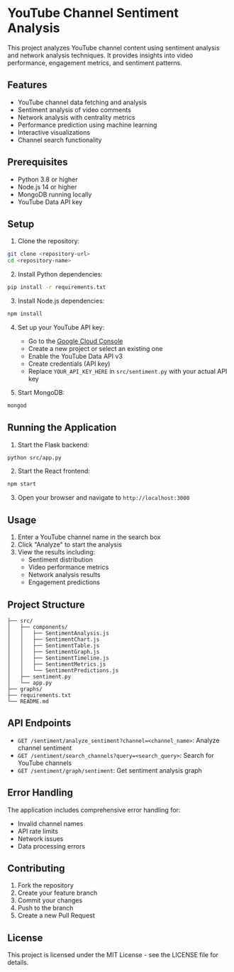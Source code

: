# YouTube Channel Sentiment Analysis

This project analyzes YouTube channel content using sentiment analysis and network analysis techniques. It provides insights into video performance, engagement metrics, and sentiment patterns.

## Features

- YouTube channel data fetching and analysis
- Sentiment analysis of video comments
- Network analysis with centrality metrics
- Performance prediction using machine learning
- Interactive visualizations
- Channel search functionality

## Prerequisites

- Python 3.8 or higher
- Node.js 14 or higher
- MongoDB running locally
- YouTube Data API key

## Setup

1. Clone the repository:
```bash
git clone <repository-url>
cd <repository-name>
```

2. Install Python dependencies:
```bash
pip install -r requirements.txt
```

3. Install Node.js dependencies:
```bash
npm install
```

4. Set up your YouTube API key:
   - Go to the [Google Cloud Console](https://console.cloud.google.com/)
   - Create a new project or select an existing one
   - Enable the YouTube Data API v3
   - Create credentials (API key)
   - Replace `YOUR_API_KEY_HERE` in `src/sentiment.py` with your actual API key

5. Start MongoDB:
```bash
mongod
```

## Running the Application

1. Start the Flask backend:
```bash
python src/app.py
```

2. Start the React frontend:
```bash
npm start
```

3. Open your browser and navigate to `http://localhost:3000`

## Usage

1. Enter a YouTube channel name in the search box
2. Click "Analyze" to start the analysis
3. View the results including:
   - Sentiment distribution
   - Video performance metrics
   - Network analysis results
   - Engagement predictions

## Project Structure

```
├── src/
│   ├── components/
│   │   ├── SentimentAnalysis.js
│   │   ├── SentimentChart.js
│   │   ├── SentimentTable.js
│   │   ├── SentimentGraph.js
│   │   ├── SentimentTimeline.js
│   │   ├── SentimentMetrics.js
│   │   └── SentimentPredictions.js
│   ├── sentiment.py
│   └── app.py
├── graphs/
├── requirements.txt
└── README.md
```

## API Endpoints

- `GET /sentiment/analyze_sentiment?channel=<channel_name>`: Analyze channel sentiment
- `GET /sentiment/search_channels?query=<search_query>`: Search for YouTube channels
- `GET /sentiment/graph/sentiment`: Get sentiment analysis graph

## Error Handling

The application includes comprehensive error handling for:
- Invalid channel names
- API rate limits
- Network issues
- Data processing errors

## Contributing

1. Fork the repository
2. Create your feature branch
3. Commit your changes
4. Push to the branch
5. Create a new Pull Request

## License

This project is licensed under the MIT License - see the LICENSE file for details.
